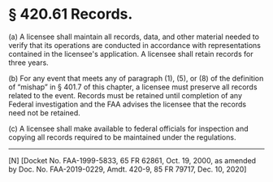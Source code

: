 # § 420.61   Records.

(a) A licensee shall maintain all records, data, and other material needed to verify that its operations are conducted in accordance with representations contained in the licensee's application. A licensee shall retain records for three years. 


(b) For any event that meets any of paragraph (1), (5), or (8) of the definition of “mishap” in § 401.7 of this chapter, a licensee must preserve all records related to the event. Records must be retained until completion of any Federal investigation and the FAA advises the licensee that the records need not be retained.


(c) A licensee shall make available to federal officials for inspection and copying all records required to be maintained under the regulations.



---

[N] [Docket No. FAA-1999-5833, 65 FR 62861, Oct. 19, 2000, as amended by Doc. No. FAA-2019-0229, Amdt. 420-9, 85 FR 79717, Dec. 10, 2020]




